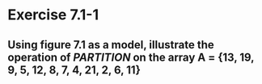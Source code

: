 # Exercise 7.1-1
## Using figure 7.1 as a model, illustrate the operation of _PARTITION_ on the array A = {13, 19, 9, 5, 12, 8, 7, 4, 21, 2, 6, 11}
